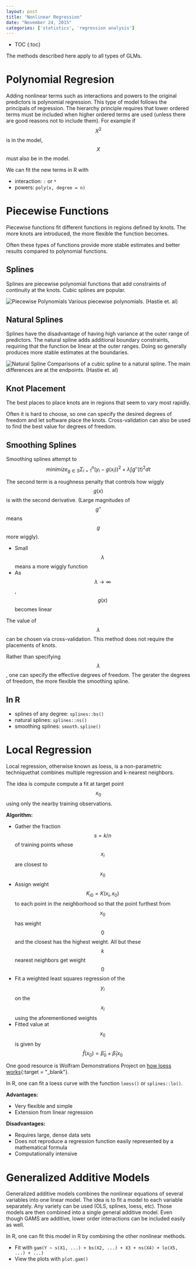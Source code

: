 ```yaml
---
layout: post
title: "Nonlinear Regression"
date: "November 24, 2015"
categories: ['statistics', 'regression analysis']
---
```


* TOC
{:toc}



The methods described here apply to all types of GLMs. 

# Polynomial Regresion
Adding nonlinear terms such as interactions and powers to the original predictors is polynomial regression. This type of model follows the principals of  regression. The hierarchy principle requires that lower ordered terms must be included when higher ordered terms are used (unless there are good reasons not to include them). For example if $$X^2$$ is in the model, $$X$$ must also be in the model. 

We can fit the new terms in R with

* interaction: `:` or `*`
* powers: `poly(x, degree = n)`

# Piecewise Functions
Piecewise functions fit different functions in regions defined by knots. The more knots are introduced, the more flexible the function becomes. 

Often these types of functions provide more stable estimates and better results compared to polynomial functions. 

## Splines
Splines are piecewise polynomial functions that add constraints of continuity at the knots. Cubic splines are popular.

![Piecewise Polynomials](http://jnguyen92.github.io/nhuyhoa/figure/images/piecewise_and_splines.png)
Various piecewise polynomials. (Hastie et. al)

## Natural Splines 
Splines have the disadvantage of having high variance at the outer range of predictors. The natural spline adds additional boundary constraints, requiring that the function be linear at the outer ranges. Doing so generally produces more stable estimates at the boundaries. 

![Natural Spline](http://jnguyen92.github.io/nhuyhoa/figure/images/natural_spline.png)
Comparisons of a cubic spline to a natural spline. The main differences are at the endpoints. (Hastie et. al)

## Knot Placement
The best places to place knots are in regions that seem to vary most rapidly. 

Often it is hard to choose, so one can specify the desired degrees of freedom and let software place the knots. Cross-validation can also be used to find the best value for degrees of freedom. 

## Smoothing Splines
Smoothing splines attempt to
$$minimize_{g \in S} \Sigma^n_{i = 1} (y_i - g(x_i))^2 + \lambda \int g''(t)^2dt$$

The second term is a roughness penalty that controls how wiggly $$g(x)$$ is with the second derivative. (Large magnitudes of $$g''$$ means $$g$$ more wiggly).

* Small $$\lambda$$ means a more wiggly function
* As $$\lambda \rightarrow \infty$$, $$g(x)$$ becomes linear

The value of $$\lambda$$ can be chosen via cross-validation. This method does not require the placements of knots.

Rather than specifying $$\lambda$$, one can specify the effective degrees of freedom. The gerater the degrees of freedom, the more flexible the smoothing spline. 

## In R

* splines of any degree: `splines::bs()`
* natural splines: `splines::ns()`
* smoothing splines: `smooth.spline()`

# Local Regression
Local regression, otherwise known as loess, is a non-parametric techniquethat combines multiple regression and k-nearest neighbors. 

The idea is compute compute a fit at target point $$x_0$$ using only the nearby training observations. 

**Algorithm:**

* Gather the fraction $$s = k/n$$ of training points whose $$x_i$$ are closest to $$x_0$$
* Assign weight $$K_{i0} = K(x_i, x_0)$$ to each point in the neighborhood so that the point furthest from $$x_0$$ has weight $$0$$ and the closest has the highest weight. All but these $$k$$ nearest neighbors get weight $$0$$
* Fit a weighted least squares regression of the $$y_i$$ on the $$x_i$$ using the aforementioned weights
* Fitted value at $$x_0$$ is given by $$\hat{f}(x_0) = \hat{\beta}_0 + \hat{\beta}_1 x_0$$

One good resource is Wolfram Demonstrations Project on [how loess works][loess_link]{:target = "_blank"}.

In R, one can fit a loess curve with the function `loess()` or `splines::lo()`.

**Advantages:**

* Very flexible and simple
* Extension from linear regression

**Disadvantages:**

* Requires large, dense data sets
* Does not reproduce a regression function easily represented by a mathematical formula
* Computationally intensive

# Generalized Additive Models
Generalized additive models combines the nonlinear equations of several variables into one linear model. The idea is to fit a model to each variable separately. Any variety can be used (OLS, splines, loess, etc). Those models are then combined into a single general additive model. Even though GAMS are additive, lower order interactions can be included easily as well. 

In R, one can fit this model in R by combining the other nonlinear methods. 

* Fit with `gam(Y ~ s(X1, ...) + bs(X2, ...) + X3 + ns(X4) + lo(X5, ...) + ...)`
* View the plots with `plot.gam()`

[loess_link]: http://demonstrations.wolfram.com/HowLoessWorks/
